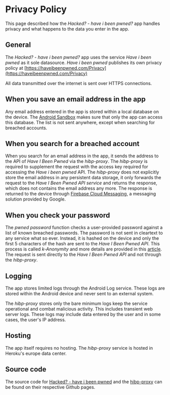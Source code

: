 # Privacy Policy

This page described how the _Hacked? - have i been pwned?_ app handles privacy and what happens to the data you enter in the app. 

## General

The _Hacked? - have i been pwned?_ app uses the service _Have i been pwned_ as it sole datasource. 
_Have i been pwned_ publishes its own privacy policy at [https://haveibeenpwned.com/Privacy](https://haveibeenpwned.com/Privacy) 

All data transmitted over the internet is sent over HTTPS connections. 

## When you save an email address in the app

Any email address entered in the app is stored within a local database on the device. 
The [Android Sandbox](https://source.android.com/security/app-sandbox) makes sure that only the app can access this database. 
The list is not sent anywhere, except when searching for breached accounts. 

## When you search for a breached account

When you search for an email address in the app, it sends the address to the API of _Have I Been Pwned_ via the _hibp-proxy_. 
The _hibp-proxy_ is required to supplement the request with the access key required for accessing the _Have i been pwned_ API. 
The _hibp-proxy_ does not explicitly store the email address in any persistent data storage, it only forwards the request to the _Have I Been Pwned API service_ and returns the response, which does not contains the email address any more. 
The response is returned to the device through [Firebase Cloud Messaging](https://firebase.google.com/docs/cloud-messaging), a messaging solution provided by Google. 


## When you check your password

The _pwned password_ function checks a user-provided password against a list of known breached passwords. 
The password is not sent in cleartext to any service what so ever. 
Instead, it is hashed on the device and only the first 5 characters of the hash are sent to the _Have I Been Pwned API_. 
This process is called _k-Anonymity_ and more details are provided in this [article](https://blog.cloudflare.com/validating-leaked-passwords-with-k-anonymity/).
The request is sent directly to the _Have I Been Pwned API_ and not through the _hibp-proxy_. 

## Logging

The app stores limited logs through the Android Log service. 
These logs are stored within the Android device and never sent to an external system. 

The _hibp-proxy_ stores only the bare minimum logs keep the service operational and combat malicious activity. 
This includes transient web server logs. 
These logs may include data entered by the user and in some cases, the user's IP address. 

## Hosting

The app itself requires no hosting. The _hibp-proxy_ service is hosted in Heroku's europe data center. 

## Source code

The source code for [Hacked? - have i been pwned](https://github.com/doerfli/hacked) and the [hibp-proxy](https://github.com/doerfli/hibp-proxy) can be found on their respective Github pages. 

